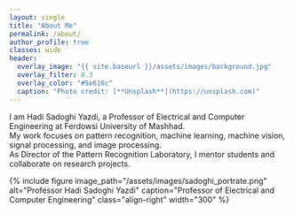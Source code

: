 ```yaml
---
layout: single
title: "About Me"
permalink: /about/
author_profile: true
classes: wide
header:
  overlay_image: "{{ site.baseurl }}/assets/images/background.jpg"
  overlay_filter: 0.3
  overlay_color: "#5e616c"
  caption: "Photo credit: [**Unsplash**](https://unsplash.com)"
---
```



I am Hadi Sadoghi Yazdi, a Professor of Electrical and Computer Engineering at Ferdowsi University of Mashhad.  
My work focuses on pattern recognition, machine learning, machine vision, signal processing, and image processing.  
As Director of the Pattern Recognition Laboratory, I mentor students and collaborate on research projects.

{% include figure 
   image_path="/assets/images/sadoghi_portrate.png" 
   alt="Professor Hadi Sadoghi Yazdi" 
   caption="Professor of Electrical and Computer Engineering" 
   class="align-right" 
   width="300" 
%}

